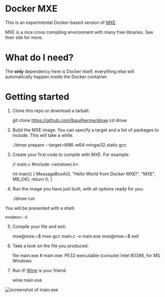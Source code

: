 # Docker MXE

This is an experimental Docker-based version of [MXE](http://mxe.cc/).

MXE is a nice cross compiling environment with many free libraries. See their site for more.

# What do I need?

The **only** dependency here is Docker itself, everything else will automatically happen inside the Docker container.

# Getting started

1. Clone this repo or download a tarball:

    git clone https://github.com/lbguilherme/dmxe
    cd dmxe
    
2. Build the MXE image. You can specify a target and a list of packages to include. This will take a while.

    ./dmxe prepare --target=i686-w64-mingw32.static gcc
    
3. Create your first code to compile with MXE. For example:

	// main.c
	#include <windows.h>

	int main() {
		MessageBoxA(0, "Hello World from Docker MXE!", "MXE", MB_OK);
		return 0;
	}
	
4. Run the image you have just built, with all options ready for you:

	./dmxe run
	
You will be presented with a shell:

    mxe@mxe:~$
    
5. Compile your file and exit:

    mxe@mxe:~$ mxe-gcc main.c -o main.exe
    mxe@mxe:~$ exit
    
6. Take a look on the file you produced:

	file main.exe     # main.exe: PE32 executable (console) Intel 80386, for MS Windows
	
7. Run it! [Wine](https://www.winehq.org/) is your friend.

	wine main.exe

![screenshot of main.exe](http://lbguilherme.com/screenshot/e97fbc3201d9829a500bd8880af6f513.jpg)

